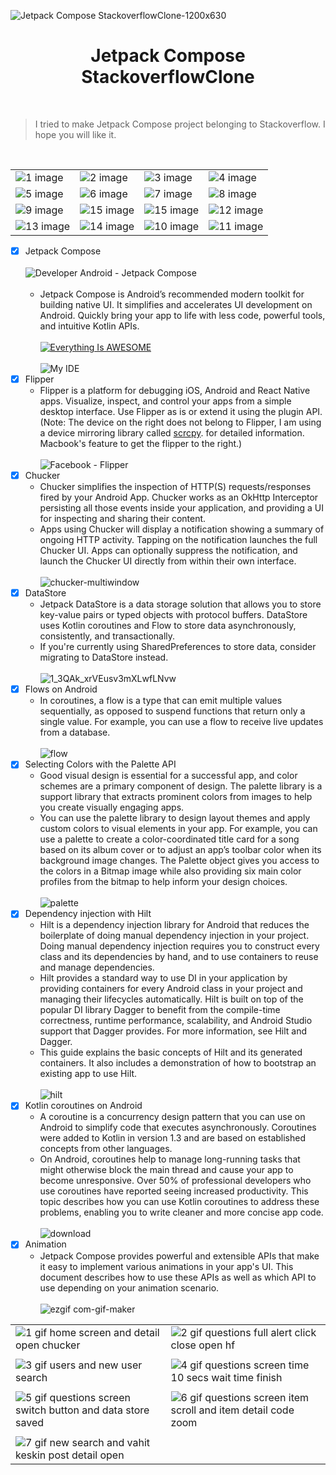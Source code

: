 ![Jetpack Compose StackoverflowClone-1200x630](https://user-images.githubusercontent.com/36104238/212057067-012a93b9-3ab2-4755-bbad-5d5eab600549.jpg)

<h1 align="center">Jetpack Compose StackoverflowClone</h1></br>

> I tried to make Jetpack Compose project belonging to Stackoverflow. I hope you will like it.

<br>

|  |  |   |   |
| ------ | ------ |---------|---------|
| ![1 image](https://user-images.githubusercontent.com/36104238/211370740-552d618a-822c-444b-8f03-ff3d7afbb815.png)|![2 image](https://user-images.githubusercontent.com/36104238/211370747-bc8e4f08-bc04-48d3-9875-30d05d2ebbec.png)| ![3 image](https://user-images.githubusercontent.com/36104238/211370752-5164de8b-c070-4546-9c17-1a5e517c4c62.png) | ![4 image](https://user-images.githubusercontent.com/36104238/211370754-7d8acc94-34dd-49ea-b592-46351f9b95d6.png)
| ![5 image](https://user-images.githubusercontent.com/36104238/211370759-f3b05d59-912f-4993-a24a-66149ba3918d.png) | ![6 image](https://user-images.githubusercontent.com/36104238/211370762-36668c12-165d-4961-ae08-212a7887131a.png)| ![7 image](https://user-images.githubusercontent.com/36104238/211370766-e20661a8-e6a2-4d98-8701-a04d43c73e3e.png) | ![8 image](https://user-images.githubusercontent.com/36104238/211370770-57546155-549a-4f6f-9478-bc949aaf9eae.png)
| ![9 image](https://user-images.githubusercontent.com/36104238/211370772-a37b374d-ac22-4519-ac46-9c931a90b878.png) | ![15 image](https://user-images.githubusercontent.com/36104238/211375700-30ed267b-368c-4806-ac0a-f7900f21b001.png) | ![15 image](https://user-images.githubusercontent.com/36104238/211626525-d20c223a-098b-4f09-aede-a2900248680c.png) | ![12 image](https://user-images.githubusercontent.com/36104238/211370781-23587080-f4ae-4625-a364-3fbcc0bfe6cb.png)
| ![13 image](https://user-images.githubusercontent.com/36104238/211370782-7a66b88d-4891-4a91-aafa-f3222bb0b596.png) | ![14 image](https://user-images.githubusercontent.com/36104238/211370785-f7611d43-016f-42dd-9c7a-425f240c98d8.png) | ![10 image](https://user-images.githubusercontent.com/36104238/211370775-fe47defc-f5dc-4f72-b296-c9bea3867a10.png)| ![11 image](https://user-images.githubusercontent.com/36104238/211370779-476f0222-82ae-47cc-98a8-3cb158b50c88.png)

- [X] Jetpack Compose
  <br><br>
    ![Developer Android - Jetpack Compose](https://user-images.githubusercontent.com/36104238/211399588-0f0756a5-98ce-4403-b61c-02f0564786e7.png)
  <br><br>
  - Jetpack Compose is Android’s recommended modern toolkit for building native UI. It simplifies and accelerates UI development on Android. Quickly bring your app to life with less code, powerful tools, and intuitive Kotlin APIs.<br><br>
    [![Everything Is AWESOME](https://user-images.githubusercontent.com/36104238/211627820-9e96b1bc-eaff-4b10-a3cf-8dfbfaee0d6f.png)](https://www.youtube.com/watch?v=uRfMcO7pwfk "Developer Android - Jetpack Compose")
    <br><br>
    ![My IDE](https://user-images.githubusercontent.com/36104238/211399972-e21af3af-6a59-4f2e-92f9-5ed956a8fce1.png)
- [X] Flipper
  - Flipper is a platform for debugging iOS, Android and React Native apps. Visualize, inspect, and control your apps from a simple desktop interface. Use Flipper as is or extend it using the plugin API. (Note: The device on the right does not belong to Flipper, I am using a device mirroring library called [scrcpy](https://github.com/Genymobile/scrcpy). for detailed information. Macbook's feature to get the flipper to the right.)
    <br><br>
    ![Facebook - Flipper](https://user-images.githubusercontent.com/36104238/211399983-3b7a960f-65e3-480c-aa3d-f73ae70487d0.png)
- [X] Chucker
  - Chucker simplifies the inspection of HTTP(S) requests/responses fired by your Android App. Chucker works as an OkHttp Interceptor persisting all those events inside your application, and providing a UI for inspecting and sharing their content.
  - Apps using Chucker will display a notification showing a summary of ongoing HTTP activity. Tapping on the notification launches the full Chucker UI. Apps can optionally suppress the notification, and launch the Chucker UI directly from within their own interface.
    <br><br>
    ![chucker-multiwindow](https://user-images.githubusercontent.com/36104238/211401262-a49490cd-ee45-438e-b668-8f77f4ce3984.gif)
- [X] DataStore
  - Jetpack DataStore is a data storage solution that allows you to store key-value pairs or typed objects with protocol buffers. DataStore uses Kotlin coroutines and Flow to store data asynchronously, consistently, and transactionally.
  - If you're currently using SharedPreferences to store data, consider migrating to DataStore instead.
    <br><br>
    ![1_3QAk_xrVEusv3mXLwfLNvw](https://user-images.githubusercontent.com/36104238/211402272-b3b3575f-6d70-4eb1-a008-c7373d9297f7.png)
- [X] Flows on Android
  - In coroutines, a flow is a type that can emit multiple values sequentially, as opposed to suspend functions that return only a single value. For example, you can use a flow to receive live updates from a database.
    <br><br>
    ![flow](https://user-images.githubusercontent.com/36104238/211402611-d9d3afba-77d3-4b33-a0f2-3a80073020d8.png)
- [X] Selecting Colors with the Palette API
  - Good visual design is essential for a successful app, and color schemes are a primary component of design. The palette library is a support library that extracts prominent colors from images to help you create visually engaging apps.
  - You can use the palette library to design layout themes and apply custom colors to visual elements in your app. For example, you can use a palette to create a color-coordinated title card for a song based on its album cover or to adjust an app’s toolbar color when its background image changes. The Palette object gives you access to the colors in a Bitmap image while also providing six main color profiles from the bitmap to help inform your design choices.
    <br><br>
    ![palette](https://user-images.githubusercontent.com/36104238/211402890-2bfab9de-e233-4dbf-9503-457362665709.png)
- [X] Dependency injection with Hilt
  - Hilt is a dependency injection library for Android that reduces the boilerplate of doing manual dependency injection in your project. Doing manual dependency injection requires you to construct every class and its dependencies by hand, and to use containers to reuse and manage dependencies.
  - Hilt provides a standard way to use DI in your application by providing containers for every Android class in your project and managing their lifecycles automatically. Hilt is built on top of the popular DI library Dagger to benefit from the compile-time correctness, runtime performance, scalability, and Android Studio support that Dagger provides. For more information, see Hilt and Dagger.
  - This guide explains the basic concepts of Hilt and its generated containers. It also includes a demonstration of how to bootstrap an existing app to use Hilt.
    <br><br>
    ![hilt](https://user-images.githubusercontent.com/36104238/211403240-b60a966c-4627-4cb6-8569-b234a368e137.png)
- [X] Kotlin coroutines on Android
  - A coroutine is a concurrency design pattern that you can use on Android to simplify code that executes asynchronously. Coroutines were added to Kotlin in version 1.3 and are based on established concepts from other languages.
  - On Android, coroutines help to manage long-running tasks that might otherwise block the main thread and cause your app to become unresponsive. Over 50% of professional developers who use coroutines have reported seeing increased productivity. This topic describes how you can use Kotlin coroutines to address these problems, enabling you to write cleaner and more concise app code.
    <br><br>
    ![download](https://user-images.githubusercontent.com/36104238/211403780-4bde30c8-cfe2-4c6e-9039-9e03d0812319.png)
- [X] Animation
  - Jetpack Compose provides powerful and extensible APIs that make it easy to implement various animations in your app's UI. This document describes how to use these APIs as well as which API to use depending on your animation scenario.
    <br><br>
    ![ezgif com-gif-maker](https://user-images.githubusercontent.com/36104238/211404935-f136858c-75d5-4e54-86a4-3b1bce7c89b5.gif)

|  |  |
| ------ | ------ |
| ![1  gif home screen and detail open chucker](https://user-images.githubusercontent.com/36104238/211348276-3d2b9485-ac10-4695-b25d-1af1ec2a532d.gif) | ![2  gif questions full alert click close open hf](https://user-images.githubusercontent.com/36104238/211348572-18781852-e526-458e-8c91-978ad279fc16.gif)
|  |  |
| ![3  gif users and new user search](https://user-images.githubusercontent.com/36104238/211349635-dad05bcd-f89b-4fce-a8d8-cc027aa16d78.gif) | ![4  gif questions screen time 10 secs wait time finish](https://user-images.githubusercontent.com/36104238/211350203-ebf074b5-7ff2-4ccc-a874-7bdb811b051d.gif)
|  |  |
| ![5  gif questions screen switch button and data store saved](https://user-images.githubusercontent.com/36104238/211352648-5ebc335e-698e-48bf-9ed7-573e9daccead.gif) | ![6  gif questions screen item scroll and item detail code zoom](https://user-images.githubusercontent.com/36104238/211352303-37c8ea7e-523f-4b44-a121-455e6c5919d1.gif)
|  |  |
| ![7  gif new search and vahit keskin post detail open](https://user-images.githubusercontent.com/36104238/211353014-0b5ee144-a155-49ac-895e-3c7ebdf3bbbb.gif) |
